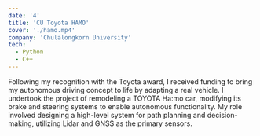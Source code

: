 ```yaml
---
date: '4'
title: 'CU Toyota HAMO'
cover: './hamo.mp4'
company: 'Chulalongkorn University'
tech:
  - Python
  - C++
---
```


Following my recognition with the Toyota award, I received funding to bring my autonomous driving concept to life by adapting a real vehicle. I undertook the project of remodeling a TOYOTA Ha:mo car, modifying its brake and steering systems to enable autonomous functionality. My role involved designing a high-level system for path planning and decision-making, utilizing Lidar and GNSS as the primary sensors. 